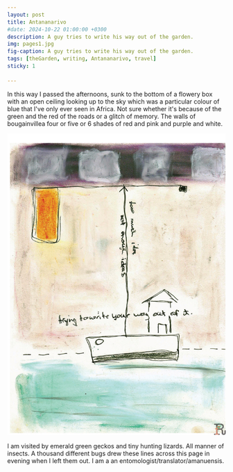 ```yaml
---
layout: post
title: Antananarivo
#date: 2024-10-22 01:00:00 +0300
description: A guy tries to write his way out of the garden.
img: pages1.jpg
fig-caption: A guy tries to write his way out of the garden.
tags: [theGarden, writing, Antananarivo, travel] 
sticky: 1

---
```

In this way I passed the afternoons, sunk to the bottom of a flowery box with an open ceiling looking up to the sky which was a particular colour of blue that I've only ever seen in Africa. Not sure whether it's because of the green and the red of the roads or a glitch of memory. The walls of bougainvillea four or five or 6 shades of red and pink and purple and white. 

 ![Drawing of a flower](/assets/img/pages1.jpg)
 
I am visited by emerald green geckos and tiny hunting lizards. All manner of insects. A thousand different bugs drew these lines across this page in evening when I left them out. I am a an entomologist/translator/amanuensis. 